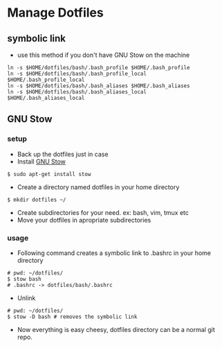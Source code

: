 # Manage Dotfiles

## symbolic link

- use this method if you don't have GNU Stow on the machine

```shell
ln -s $HOME/dotfiles/bash/.bash_profile $HOME/.bash_profile
ln -s $HOME/dotfiles/bash/.bash_profile_local $HOME/.bash_profile_local
ln -s $HOME/dotfiles/bash/.bash_aliases $HOME/.bash_aliases
ln -s $HOME/dotfiles/bash/.bash_aliases_local $HOME/.bash_aliases_local
```

## GNU Stow

### setup

* Back up the dotfiles just in case
* Install [GNU Stow](https://www.gnu.org/software/stow/)

```shell
$ sudo apt-get install stow
```

* Create a directory named dotfiles in your home directory

```shell
$ mkdir dotfiles ~/
```

* Create subdirectories for your need. ex: bash, vim, tmux etc
* Move your dotfiles in apropriate subdirectories

### usage

* Following command creates a symbolic link to .bashrc in your home directory

```shell
# pwd: ~/dotfiles/
$ stow bash
# .bashrc -> dotfiles/bash/.bashrc
```

* Unlink

```shell
# pwd: ~/dotfiles/
$ stow -D bash # removes the symbolic link
```

* Now everything is easy cheesy, dotfiles directory can be a normal git repo.
